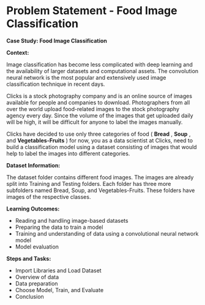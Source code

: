 # Problem Statement - Food Image Classification 

**Case Study: Food Image Classification**

**Context:**

Image classification has become less complicated with deep learning and the availability of larger datasets and computational assets. The convolution neural network is the most popular and extensively used image classification technique in recent days.

Clicks is a stock photography company and is an online source of images available for people and companies to download. Photographers from all over the world upload food-related images to the stock photography agency every day. Since the volume of the images that get uploaded daily will be high, it will be difficult for anyone to label the images manually.

Clicks have decided to use only three categories of food ( **Bread** ,  **Soup** , and  **Vegetables-Fruits** ) for now, you as a data scientist at Clicks, need to build a classification model using a dataset consisting of images that would help to label the images into different categories.

**Dataset Information:**

The dataset folder contains different food images. The images are already split into Training and Testing folders. Each folder has three more subfolders named Bread, Soup, and Vegetables-Fruits. These folders have images of the respective classes.

**Learning Outcomes:**

- Reading and handling image-based datasets
- Preparing the data to train a model
- Training and understanding of data using a convolutional neural network model
- Model evaluation


**Steps and Tasks:**

- Import Libraries and Load Dataset
- Overview of data
- Data preparation
- Choose Model, Train, and Evaluate
- Conclusion
